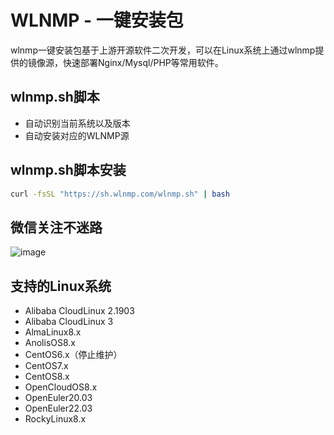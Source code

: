 # WLNMP - 一键安装包

wlnmp一键安装包基于上游开源软件二次开发，可以在Linux系统上通过wlnmp提供的镜像源，快速部署Nginx/Mysql/PHP等常用软件。

## wlnmp.sh脚本

- 自动识别当前系统以及版本
- 自动安装对应的WLNMP源

## wlnmp.sh脚本安装

```bash
curl -fsSL "https://sh.wlnmp.com/wlnmp.sh" | bash
```
## 微信关注不迷路

![image](https://github.com/wlnmp/wlnmp/assets/46343402/0a019528-65e5-4677-8083-1a560afc1d29)


## 支持的Linux系统

- Alibaba CloudLinux 2.1903
- Alibaba CloudLinux 3
- AlmaLinux8.x
- AnolisOS8.x
- CentOS6.x（停止维护）
- CentOS7.x
- CentOS8.x
- OpenCloudOS8.x
- OpenEuler20.03
- OpenEuler22.03
- RockyLinux8.x


